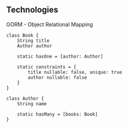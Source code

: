 ## Technologies

GORM - Object Relational Mapping

```
class Book {
    String title
    Author author

    static hasOne = [author: Author]
    
    static constraints = {
        title nullable: false, unique: true
        author nullable: false
    }
}
```

```
class Author {
    String name
    
    static hasMany = [books: Book]
}
```

